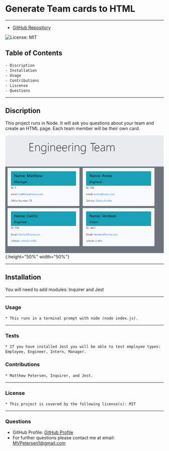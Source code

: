  # Generate Team cards to HTML
  ---
  * [GitHub Repository](https://github.com/MVPeter/Generate-Team-HTML-page)

  ![License: MIT](https://img.shields.io/badge/License-MIT-informational "License Badge")
      
  ## Table of Contents
    - Discription
    - Installation
    - Usage
    - Contributions
    - Liscense
    - Questions


  ---
  
  ## Discription

  This project runs in Node.  It will ask you questions about your team and create an HTML page.  Each team member will be their own card.
  
  ![ScreenShot](./assets/screenshot.jpg){:height="50%" width="50%"}

  ---
  
  ## Installation

  You will need to add modules:  Inquirer and Jest

  ---
  
  ### Usage

    * This runs in a terminal prompt with node (node index.js).

  ---
  
  ### Tests

    * If you have installed Jest you will be able to test employee types:  Employee, Engineer, Intern, Manager.

  
  ### Contributions

    * Matthew Petersen, Inquirer, and Jest.

  ---
  
  ### License

    * This project is covered by the following license(s): MIT
    

  ---
  
  ### Questions
  - GitHub Profile: [GitHub Profile](https://github.com/MVPeter)
  - For further questions please contact me at email:  MVPetersen1@gmail.com

  
